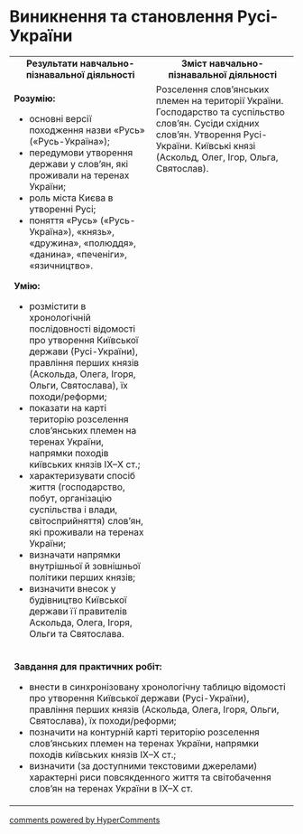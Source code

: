 <div id="hypercomments_widget" class="js-hypercomments-widget invisible"></div>

# Виникнення та становлення Русі-України

<table>
<tr>
<td width="50%" align="center"><b>Результати навчально-пізнавальної діяльності</b></td> 
<td width="50%" align="center"><b>Зміст навчально-пізнавальної діяльності</b></td>
</tr>
<tr>
<td width="50%" style="vertical-align:top !important;">
<p><strong>Розумію: </strong></p>
<ul>
<li>основні версії походження назви &laquo;Русь&raquo; (&laquo;Русь-Україна&raquo;);</li>
<li>передумови утворення держави у слов&rsquo;ян, які проживали на теренах України;</li>
<li>роль міста Києва в утворенні Русі;</li>
<li>поняття &laquo;Русь&raquo; (&laquo;Русь-Україна&raquo;), &laquo;князь&raquo;, &laquo;дружина&raquo;, &laquo;полюддя&raquo;, &laquo;данина&raquo;, &laquo;печеніги&raquo;, &laquo;язичництво&raquo;.</li>
</ul>
<p><strong>Умію:</strong></p>
<ul>
<li>розмістити в хронологічній послідовності відомості про утворення Київської держави (Русі-України), правління перших князів (Аскольда, Олега, Ігоря, Ольги, Святослава), їх походи/реформи;</li>
<li>показати на карті територію розселення слов&rsquo;янських племен на теренах України, напрямки походів київських князів ІХ&ndash;Х&nbsp;ст.;</li>
<li>характеризувати спосіб життя (господарство, побут, організацію суспільства і влади, світосприйняття) слов&rsquo;ян, які проживали на теренах України;</li>
<li>визначати напрямки внутрішньої й зовнішньої політики перших князів;</li>
<li>визначити внесок у будівництво Київської держави її правителів Аскольда, Олега, Ігоря, Ольги та Святослава.</li>
</ul>
</td>
<td width="50%" style="vertical-align:top !important;">
Розселення слов’янських племен на території України. Господарство та суспільство слов’ян. Сусіди східних слов’ян. Утворення Русі-України. Київські князі (Аскольд, Олег, Ігор, Ольга, Святослав).
</td>
</tr>
<tr>
<td colspan="2">
<p><strong>Завдання для практичних робіт:</strong></p>
<ul>
<li>внести в синхронізовану хронологічну таблицю відомості про утворення Київської держави (Русі-України), правління перших князів (Аскольда, Олега, Ігоря, Ольги, Святослава), їх походи/реформи;</li>
<li>позначити на контурній карті територію розселення слов&rsquo;янських племен на теренах України, напрямки походів київських князів ІХ&ndash;Х&nbsp;ст.;</li>
<li>визначити (за доступними текстовими джерелами) характерні риси повсякденного життя та світобачення слов&rsquo;ян на теренах України в ІХ&ndash;Х&nbsp;ст.</li>
</ul>
</td>
</tr>
</table>

<div class="js-hypercomments-container">
<a href="http://hypercomments.com" class="hc-link" title="comments widget">comments powered by HyperComments</a>
</div>